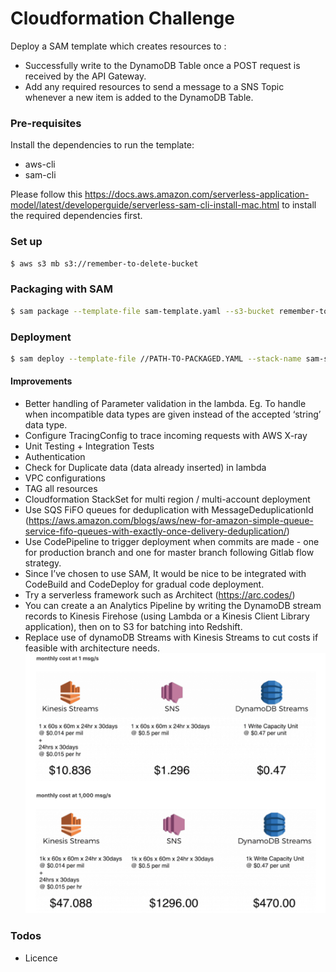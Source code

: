 # Cloudformation Challenge

Deploy a SAM template which creates resources to :
- Successfully write to the DynamoDB Table once a POST request is received by the API Gateway.
- Add any required resources to send a message to a SNS Topic whenever a new item is added to the DynamoDB Table.

### Pre-requisites
Install the dependencies to run the template:
- aws-cli
- sam-cli

Please follow this https://docs.aws.amazon.com/serverless-application-model/latest/developerguide/serverless-sam-cli-install-mac.html to install the required dependencies first.


### Set up 

```sh
$ aws s3 mb s3://remember-to-delete-bucket
```

### Packaging with SAM 

```sh
$ sam package --template-file sam-template.yaml --s3-bucket remember-to-delete-bucket --output-template-file packaged.yaml
```

### Deployment

```sh
$ sam deploy --template-file //PATH-TO-PACKAGED.YAML --stack-name sam-stack  --capabilities CAPABILITY_IAM --parameter-overrides "MyName=emilyha" "Email={YOUR_EMAIL}@gmail.com" "TopicName=dynamoStreams"
```


#### Improvements
- Better handling of Parameter validation in the lambda. Eg. To handle when incompatible data types are given instead of the accepted ‘string’ data type. 
- Configure TracingConfig to trace incoming requests with AWS X-ray 
- Unit Testing + Integration Tests
- Authentication
- Check for Duplicate data (data already inserted) in lambda
- VPC configurations
- TAG all resources
- Cloudformation StackSet for multi region / multi-account deployment
- Use SQS FiFO queues for deduplication with MessageDeduplicationId (https://aws.amazon.com/blogs/aws/new-for-amazon-simple-queue-service-fifo-queues-with-exactly-once-delivery-deduplication/) 
- Use CodePipeline to trigger deployment when commits are made - one for production branch and one for master branch following Gitlab flow strategy. 
- Since I’ve chosen to use SAM, It would be nice to be integrated with CodeBuild and CodeDeploy for gradual code deployment.
- Try a serverless framework such as Architect (https://arc.codes/)
- You can create a an Analytics Pipeline by writing the DynamoDB stream records to Kinesis Firehose (using Lambda or a Kinesis Client Library application), then on to S3 for batching into Redshift.
- Replace use of dynamoDB Streams with Kinesis Streams to cut costs if feasible with architecture needs. 
![Screenshot](cost.png)


### Todos
 - Licence


